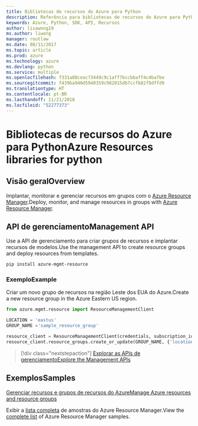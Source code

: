 ```yaml
---
title: Bibliotecas de recursos do Azure para Python
description: Referência para bibliotecas de recursos do Azure para Python
keywords: Azure, Python, SDK, API, Recursos
author: lisawong19
ms.author: liwong
manager: routlaw
ms.date: 08/11/2017
ms.topic: article
ms.prod: azure
ms.technology: azure
ms.devlang: python
ms.service: multiple
ms.openlocfilehash: f331a88ceac73449c9c1aff7bccbbaff4c4ba7be
ms.sourcegitcommit: f439ba940d5940359c982015db7ccfb82f9dffd9
ms.translationtype: HT
ms.contentlocale: pt-BR
ms.lasthandoff: 11/21/2018
ms.locfileid: "52277373"
---
```

# <a name="azure-resources-libraries-for-python"></a><span data-ttu-id="86e79-104">Bibliotecas de recursos do Azure para Python</span><span class="sxs-lookup"><span data-stu-id="86e79-104">Azure Resources libraries for python</span></span>

## <a name="overview"></a><span data-ttu-id="86e79-105">Visão geral</span><span class="sxs-lookup"><span data-stu-id="86e79-105">Overview</span></span> 
<span data-ttu-id="86e79-106">Implantar, monitorar e gerenciar recursos em grupos com o [Azure Resource Manager](https://docs.microsoft.com/en-us/azure/azure-resource-manager/resource-group-overview).</span><span class="sxs-lookup"><span data-stu-id="86e79-106">Deploy, monitor, and manage resources in groups with [Azure Resource Manager](https://docs.microsoft.com/en-us/azure/azure-resource-manager/resource-group-overview).</span></span>

## <a name="management-api"></a><span data-ttu-id="86e79-107">API de gerenciamento</span><span class="sxs-lookup"><span data-stu-id="86e79-107">Management API</span></span>
<span data-ttu-id="86e79-108">Use a API de gerenciamento para criar grupos de recursos e implantar recursos de modelos.</span><span class="sxs-lookup"><span data-stu-id="86e79-108">Use the management API to create resource groups and deploy resources from templates.</span></span>

```bash
pip install azure-mgmt-resource
```
### <a name="example"></a><span data-ttu-id="86e79-109">Exemplo</span><span class="sxs-lookup"><span data-stu-id="86e79-109">Example</span></span> 
<span data-ttu-id="86e79-110">Criar um novo grupo de recursos na região Leste dos EUA do Azure.</span><span class="sxs-lookup"><span data-stu-id="86e79-110">Create a new resource group in the Azure Eastern US region.</span></span>

```python
from azure.mgmt.resource import ResourceManagementClient

LOCATION = 'eastus'
GROUP_NAME ='sample_resource_group'

resource_client = ResourceManagementClient(credentials, subscription_id)
resource_client.resource_groups.create_or_update(GROUP_NAME, {'location': LOCATION})
```

> [!div class="nextstepaction"]
> [<span data-ttu-id="86e79-111">Explorar as APIs de gerenciamento</span><span class="sxs-lookup"><span data-stu-id="86e79-111">Explore the Management APIs</span></span>](/python/api/overview/azure/azure.mgmt.resource)

## <a name="samples"></a><span data-ttu-id="86e79-112">Exemplos</span><span class="sxs-lookup"><span data-stu-id="86e79-112">Samples</span></span>
[<span data-ttu-id="86e79-113">Gerenciar recursos e grupos de recursos do Azure</span><span class="sxs-lookup"><span data-stu-id="86e79-113">Manage Azure resources and resource groups</span></span>](https://github.com/Azure-Samples/resource-manager-python-resources-and-groups)

<span data-ttu-id="86e79-114">Exibir a [lista completa](https://azure.microsoft.com/resources/samples/?platform=python&term=resource) de amostras do Azure Resource Manager.</span><span class="sxs-lookup"><span data-stu-id="86e79-114">View the [complete list](https://azure.microsoft.com/resources/samples/?platform=python&term=resource) of Azure Resource Manager samples.</span></span>
